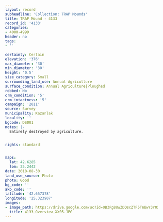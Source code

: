 ```yaml
---
layout: record
subheadline: 'Collection: TRAP Mounds'
title: TRAP Mound - 4133
record_id: '4133'
categories:
- 4000-4999
header: no
tags:
- ''

certainty: Certain
elevation: '376'
max_diameter: '30'
min_diameter: '30'
height: '0.5'
size_category: Small
surrounding_land_use: Annual Agriculture
surface_condition: Annual Agriculture|Ploughed
robbed: No
crm_condition: '5'
crm_intactness: '5'
campaign: '2011'
source: Survey
municipality: Kazanlak
locality: ''
bgcode: DS001
notes: |-
  Entirely destroyed by agriculture.


rights: standard


maps:
  lat: 42.6285
  lon: 25.2442
date: 2018-08-30
land_use_source: Photo
photo: Good
bg_code: ''
akb_code: ''
latitude: '42.657378'
longitude: '25.323907'
images:
- image_path: https://drive.google.com/uc?id=0B3Rg88wZDQscZTF5TnBwY3Y0X2M
  title: 4133_Overview_XX05.JPG
---
```

